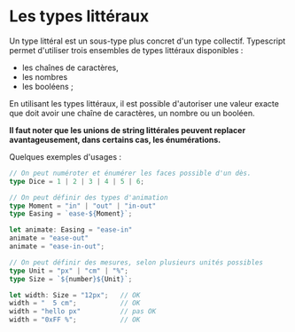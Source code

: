 # Les types littéraux
Un type littéral est un sous-type plus concret d'un type collectif. Typescript permet d'utiliser trois ensembles de types littéraux disponibles :

* les chaînes de caractères,
* les nombres
* les booléens ;

En utilisant les types littéraux, il est possible d'autoriser une valeur exacte que doit avoir une chaîne de caractères, un nombre ou un booléen.

**Il faut noter que les unions de string littérales peuvent replacer avantageusement, dans certains cas, les énumérations.**

Quelques exemples d'usages :
```typescript
// On peut numéroter et énumérer les faces possible d'un dès.
type Dice = 1 | 2 | 3 | 4 | 5 | 6;

// On peut définir des types d'animation
type Moment = "in" | "out" | "in-out"
type Easing = `ease-${Moment}`;

let animate: Easing = "ease-in"
animate = "ease-out"
animate = "ease-in-out";

// On peut définir des mesures, selon plusieurs unités possibles
type Unit = "px" | "cm" | "%";
type Size = `${number}${Unit}`;

let width: Size = "12px";   // OK
width = "  5 cm";           // OK
width = "hello px"          // pas OK
width = "0xFF %";           // OK
```
